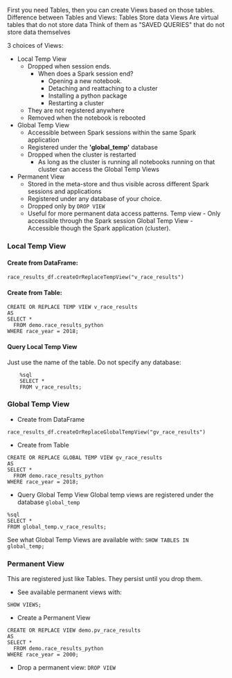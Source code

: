 First you need Tables, then you can create Views based on those tables.
Difference between Tables and Views:
	Tables 
		Store data
	Views 
		Are virtual tables that do not store data
		Think of them as "SAVED QUERIES" that do not store data themselves
	
3 choices of Views:
* Local Temp View
	* Dropped when session ends.
		* When does a Spark session end?
			* Opening a new notebook.
			* Detaching and reattaching to a cluster
			* Installing a python package
			* Restarting a cluster
	* They are not registered anywhere
	* Removed when the notebook is rebooted
* Global Temp View
	* Accessible between Spark sessions within the same Spark application
	* Registered under the **'global_temp'** database
	* Dropped when the cluster is restarted
		* As long as the cluster is running all notebooks running on that cluster can access the Global Temp Views
* Permanent View
	* Stored in the meta-store and thus visible across different Spark sessions and applications
	* Registered under any database of your choice.
	* Dropped only by `DROP VIEW`
	* Useful for more permanent data access patterns.
Temp view - Only accessible through the Spark session
Global Temp View - Accessible though the Spark application (cluster).


### Local Temp View
#### Create from DataFrame:
```
race_results_df.createOrReplaceTempView("v_race_results")
```

#### Create from Table:
```
CREATE OR REPLACE TEMP VIEW v_race_results
AS
SELECT *
  FROM demo.race_results_python
WHERE race_year = 2018;
```

#### Query Local Temp View
Just use the name of the table. Do not specify any database:
```
	%sql
	SELECT * 
	FROM v_race_results;
```

### Global Temp View

* Create from DataFrame
```
race_results_df.createOrReplaceGlobalTempView("gv_race_results")
```

* Create from Table
```
CREATE OR REPLACE GLOBAL TEMP VIEW gv_race_results
AS
SELECT *
  FROM demo.race_results_python
WHERE race_year = 2018;
```

* Query Global Temp View
Global temp views are registered under the database `global_temp`
```
%sql
SELECT * 
FROM global_temp.v_race_results;
```

See what Global Temp Views are available with:
`SHOW TABLES IN global_temp;`

### Permanent View
This are registered just like Tables. 
They persist until you drop them.

* See available permanent views with:

`SHOW VIEWS;`

* Create a Permanent View

```
CREATE OR REPLACE VIEW demo.pv_race_results
AS
SELECT *
  FROM demo.race_results_python
WHERE race_year = 2000;
```

- Drop a permanent view:
`DROP VIEW`

